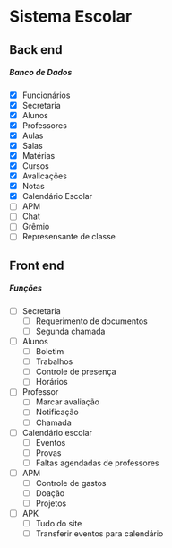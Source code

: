 Sistema Escolar
===

## Back end
##### Banco de Dados
- [x] Funcionários
- [x] Secretaria
- [x] Alunos
- [x] Professores
- [x] Aulas
- [x] Salas
- [x] Matérias
- [x] Cursos
- [x] Avalicações
- [x] Notas
- [x] Calendário Escolar
- [ ] APM
- [ ] Chat
- [ ] Grêmio
- [ ] Represensante de classe

## Front end
##### Funções
- [ ] Secretaria
  - [ ] Requerimento de documentos
  - [ ] Segunda chamada
- [ ] Alunos
  - [ ] Boletim
  - [ ] Trabalhos
  - [ ] Controle de presença
  - [ ] Horários
- [ ] Professor
  - [ ] Marcar avaliação
  - [ ] Notificação
  - [ ] Chamada
- [ ] Calendário escolar
  - [ ] Eventos
  - [ ] Provas
  - [ ] Faltas agendadas de professores
- [ ] APM
  - [ ] Controle de gastos
  - [ ] Doação
  - [ ] Projetos
- [ ] APK
	- [ ] Tudo do site
	- [ ] Transferir eventos para calendário
